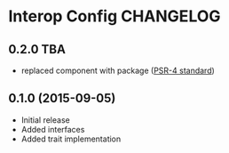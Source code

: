 # Interop Config CHANGELOG

## 0.2.0 TBA

* replaced component with package ([PSR-4 standard](https://github.com/php-fig/fig-standards/blob/master/accepted/PSR-4-autoloader-meta.md#package-oriented-autoloading))

## 0.1.0 (2015-09-05)

* Initial release
* Added interfaces
* Added trait implementation


